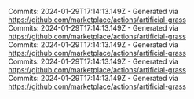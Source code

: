 Commits: 2024-01-29T17:14:13.149Z - Generated via https://github.com/marketplace/actions/artificial-grass
<br>
Commits: 2024-01-29T17:14:13.149Z - Generated via https://github.com/marketplace/actions/artificial-grass
<br>
Commits: 2024-01-29T17:14:13.149Z - Generated via https://github.com/marketplace/actions/artificial-grass
<br>
Commits: 2024-01-29T17:14:13.149Z - Generated via https://github.com/marketplace/actions/artificial-grass
<br>
Commits: 2024-01-29T17:14:13.149Z - Generated via https://github.com/marketplace/actions/artificial-grass
<br>
